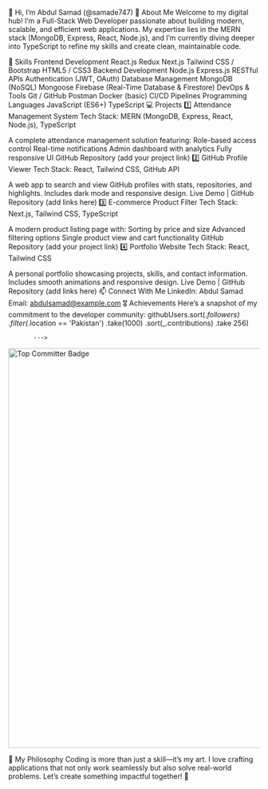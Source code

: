 🌟 Hi, I’m Abdul Samad (@samade747)
🚀 About Me
Welcome to my digital hub! I’m a Full-Stack Web Developer passionate about building modern, scalable, and efficient web applications. My expertise lies in the MERN stack (MongoDB, Express, React, Node.js), and I’m currently diving deeper into TypeScript to refine my skills and create clean, maintainable code.

💼 Skills
Frontend Development
React.js
Redux
Next.js
Tailwind CSS / Bootstrap
HTML5 / CSS3
Backend Development
Node.js
Express.js
RESTful APIs
Authentication (JWT, OAuth)
Database Management
MongoDB (NoSQL)
Mongoose
Firebase (Real-Time Database & Firestore)
DevOps & Tools
Git / GitHub
Postman
Docker (basic)
CI/CD Pipelines
Programming Languages
JavaScript (ES6+)
TypeScript
💻 Projects
1️⃣ Attendance Management System
Tech Stack: MERN (MongoDB, Express, React, Node.js), TypeScript

A complete attendance management solution featuring:
Role-based access control
Real-time notifications
Admin dashboard with analytics
Fully responsive UI
GitHub Repository (add your project link)
2️⃣ GitHub Profile Viewer
Tech Stack: React, Tailwind CSS, GitHub API

A web app to search and view GitHub profiles with stats, repositories, and highlights.
Includes dark mode and responsive design.
Live Demo | GitHub Repository (add links here)
3️⃣ E-commerce Product Filter
Tech Stack: Next.js, Tailwind CSS, TypeScript

A modern product listing page with:
Sorting by price and size
Advanced filtering options
Single product view and cart functionality
GitHub Repository (add your project link)
4️⃣ Portfolio Website
Tech Stack: React, Tailwind CSS

A personal portfolio showcasing projects, skills, and contact information.
Includes smooth animations and responsive design.
Live Demo | GitHub Repository (add links here)
📫 Connect With Me
LinkedIn: Abdul Samad
Email: abdulsamad@example.com
🎖 Achievements
Here’s a snapshot of my commitment to the developer community:
githubUsers.sort(_.followers)
           .filter(_.location == 'Pakistan') 
           .take(1000)
           .sort(_.contributions)
           .take 256)
           
           --->
<a href="https://user-badge.committers.top/pakistan/samade747"> <img src="https://user-badge.committers.top/pakistan/samade747.svg" alt="Top Committer Badge" width="800"> </a>

🌱 My Philosophy
Coding is more than just a skill—it’s my art. I love crafting applications that not only work seamlessly but also solve real-world problems. Let’s create something impactful together! 🚀



